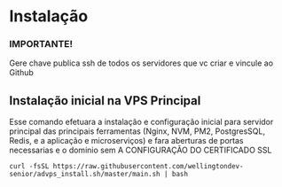 # Instalação

### IMPORTANTE! 
Gere chave publica ssh de todos os servidores que vc criar e vincule ao Github

## Instalação inicial na VPS Principal 
Esse comando efetuara a instalação e configuração  inicial para servidor principal das principais ferramentas (Nginx, NVM, PM2, PostgresSQL, Redis, e a aplicação e microserviços) e fara aberturas de portas necessarias e o dominio sem  A CONFIGURAÇÃO DO CERTIFICADO SSL 

``` curl -fsSL https://raw.githubusercontent.com/wellingtondev-senior/advps_install.sh/master/main.sh | bash ```

